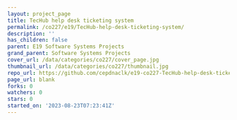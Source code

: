 ```yaml
---
layout: project_page
title: TecHub help desk ticketing system
permalink: /co227/e19/TecHub-help-desk-ticketing-system/
description: ''
has_children: false
parent: E19 Software Systems Projects
grand_parent: Software Systems Projects
cover_url: /data/categories/co227/cover_page.jpg
thumbnail_url: /data/categories/co227/thumbnail.jpg
repo_url: https://github.com/cepdnaclk/e19-co227-TecHub-help-desk-ticketing-system
page_url: blank
forks: 0
watchers: 0
stars: 0
started_on: '2023-08-23T07:23:41Z'
---
```


